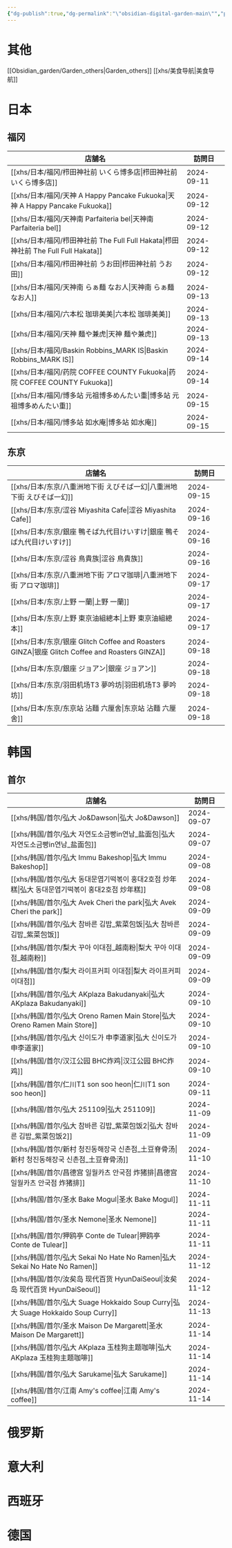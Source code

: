 ```yaml
---
{"dg-publish":true,"dg-permalink":"\"obsidian-digital-garden-main\"","permalink":"/\"obsidian-digital-garden-main\"/","tags":["garden","homepage","gardenEntry","gardenEntry","gardenEntry","gardenEntry"],"updated":"2025-04-14T19:50:21.181+08:00"}
---
```



# 其他
[[Obsidian_garden/Garden_others\|Garden_others]]
[[xhs/美食导航\|美食导航]]

# 日本
## 福冈
| 店舗名                              | 訪問日     |
| ----------------------------------- | ---------- |
| [[xhs/日本/福冈/栉田神社前 いくら博多店\|栉田神社前 いくら博多店]]         | 2024-09-11 |
| [[xhs/日本/福冈/天神 A Happy Pancake Fukuoka\|天神 A Happy Pancake Fukuoka]]    | 2024-09-12 |
| [[xhs/日本/福冈/天神南 Parfaiteria bel\|天神南 Parfaiteria bel]]          | 2024-09-12 |
| [[xhs/日本/福冈/栉田神社前 The Full Full Hakata\|栉田神社前 The Full Full Hakata]] | 2024-09-12 |
| [[xhs/日本/福冈/栉田神社前 うお田\|栉田神社前 うお田]]               | 2024-09-12 |
| [[xhs/日本/福冈/天神南 らぁ麺 なお人\|天神南 らぁ麺 なお人]]            | 2024-09-13 |
| [[xhs/日本/福冈/六本松 珈琲美美\|六本松 珈琲美美]]                 | 2024-09-13 |
| [[xhs/日本/福冈/天神 麺や兼虎\|天神 麺や兼虎]]                   | 2024-09-13 |
| [[xhs/日本/福冈/Baskin Robbins_MARK IS\|Baskin Robbins_MARK IS]]          | 2024-09-14 |
| [[xhs/日本/福冈/药院 COFFEE COUNTY Fukuoka\|药院 COFFEE COUNTY Fukuoka]]      | 2024-09-14 |
| [[xhs/日本/福冈/博多站 元祖博多めんたい重\|博多站 元祖博多めんたい重]]       | 2024-09-15 |
| [[xhs/日本/福冈/博多站 如水庵\|博多站 如水庵]]                   | 2024-09-15 |

## 东京
| 店舗名                                    | 訪問日     |
| ----------------------------------------- | ---------- |
| [[xhs/日本/东京/八重洲地下街 えびそば一幻\|八重洲地下街 えびそば一幻]]             | 2024-09-15 |
| [[xhs/日本/东京/涩谷 Miyashita Cafe\|涩谷 Miyashita Cafe]]                   | 2024-09-16 |
| [[xhs/日本/东京/銀座 鴨そば九代目けいすけ\|銀座 鴨そば九代目けいすけ]]             | 2024-09-16 |
| [[xhs/日本/东京/涩谷 鳥貴族\|涩谷 鳥貴族]]                           | 2024-09-16 |
| [[xhs/日本/东京/八重洲地下街 アロマ珈琲\|八重洲地下街 アロマ珈琲]]               | 2024-09-17 |
| [[xhs/日本/东京/上野 一蘭\|上野 一蘭]]                             | 2024-09-17 |
| [[xhs/日本/东京/上野 東京油組總本\|上野 東京油組總本]]                     | 2024-09-17 |
| [[xhs/日本/东京/银座 Glitch Coffee and Roasters GINZA\|银座 Glitch Coffee and Roasters GINZA]] | 2024-09-18 |
| [[xhs/日本/东京/銀座 ジョアン\|銀座 ジョアン]]                         | 2024-09-18 |
| [[xhs/日本/东京/羽田机场T3 夢吟坊\|羽田机场T3 夢吟坊]]                     | 2024-09-18 |
| [[xhs/日本/东京/东京站 沾麵 六厘舍\|东京站 沾麵 六厘舍]]                    | 2024-09-18 |

# 韩国
## 首尔
| 店舗名                                   | 訪問日     |
| ------------------------------------------ | ---------- |
| [[xhs/韩国/首尔/弘大 Jo&Dawson\|弘大 Jo&Dawson]]                         | 2024-09-07 |
| [[xhs/韩国/首尔/弘大 자연도소금빵in연남_盐面包\|弘大 자연도소금빵in연남_盐面包]]         | 2024-09-07 |
| [[xhs/韩国/首尔/弘大 Immu Bakeshop\|弘大 Immu Bakeshop]]                     | 2024-09-08 |
| [[xhs/韩国/首尔/弘大 동대문엽기떡볶이 홍대2호점 炒年糕\|弘大 동대문엽기떡볶이 홍대2호점 炒年糕]] | 2024-09-08 |
| [[xhs/韩国/首尔/弘大 Avek Cheri the park\|弘大 Avek Cheri the park]]               | 2024-09-09 |
| [[xhs/韩国/首尔/弘大 참바른 김밥_紫菜包饭\|弘大 참바른 김밥_紫菜包饭]]              | 2024-09-09 |
| [[xhs/韩国/首尔/梨大 꾸아 이대점_越南粉\|梨大 꾸아 이대점_越南粉]]                | 2024-09-09 |
| [[xhs/韩国/首尔/梨大 라이프커피 이대점\|梨大 라이프커피 이대점]]                 | 2024-09-09 |
| [[xhs/韩国/首尔/弘大 AKplaza Bakudanyaki\|弘大 AKplaza Bakudanyaki]]               | 2024-09-10 |
| [[xhs/韩国/首尔/弘大 Oreno Ramen Main Store\|弘大 Oreno Ramen Main Store]]            | 2024-09-10 |
| [[xhs/韩国/首尔/弘大 신이도가 申李道家\|弘大 신이도가 申李道家]]                 | 2024-09-10 |
| [[xhs/韩国/首尔/汉江公园 BHC炸鸡\|汉江公园 BHC炸鸡]]                           | 2024-09-10 |
| [[xhs/韩国/首尔/仁川T1 son soo heon\|仁川T1 son soo heon]]                    | 2024-09-11 |
| [[xhs/韩国/首尔/弘大 251109\|弘大 251109]]                            | 2024-11-09 |
| [[xhs/韩国/首尔/弘大 참바른 김밥_紫菜包饭2\|弘大 참바른 김밥_紫菜包饭2]]             | 2024-11-09 |
| [[xhs/韩国/首尔/新村 청진동해장국 신촌점_土豆脊骨汤\|新村 청진동해장국 신촌점_土豆脊骨汤]]    | 2024-11-10 |
| [[xhs/韩国/首尔/昌德宫 일월카츠 안국점 炸猪排\|昌德宫 일월카츠 안국점 炸猪排]]          | 2024-11-10 |
| [[xhs/韩国/首尔/圣水 Bake Mogul\|圣水 Bake Mogul]]                        | 2024-11-11 |
| [[xhs/韩国/首尔/圣水 Nemone\|圣水 Nemone]]                            | 2024-11-11 |
| [[xhs/韩国/首尔/狎鸥亭 Conte de Tulear\|狎鸥亭 Conte de Tulear]]                 | 2024-11-11 |
| [[xhs/韩国/首尔/弘大 Sekai No Hate No Ramen\|弘大 Sekai No Hate No Ramen]]            | 2024-11-12 |
| [[xhs/韩国/首尔/汝矣岛 现代百货 HyunDaiSeoul\|汝矣岛 现代百货 HyunDaiSeoul]]                             | 2024-11-12 |
| [[xhs/韩国/首尔/弘大 Suage Hokkaido Soup Curry\|弘大 Suage Hokkaido Soup Curry]]         | 2024-11-13 |
| [[xhs/韩国/首尔/圣水 Maison De Margarett\|圣水 Maison De Margarett]]               | 2024-11-14 |
| [[xhs/韩国/首尔/弘大 AKplaza 玉桂狗主题咖啡\|弘大 AKplaza 玉桂狗主题咖啡]]                 | 2024-11-14 |
| [[xhs/韩国/首尔/弘大 Sarukame\|弘大 Sarukame]]                          | 2024-11-14 |
| [[xhs/韩国/首尔/江南 Amy's coffee\|江南 Amy's coffee]]                      | 2024-11-14 |

# 俄罗斯

# 意大利

# 西班牙

# 德国
